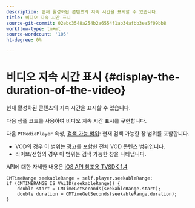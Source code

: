 ```yaml
---
description: 현재 활성화된 콘텐츠의 지속 시간을 표시할 수 있습니다.
title: 비디오 지속 시간 표시
source-git-commit: 02ebc3548a254b2a6554f1ab34afbb3ea5f09bb8
workflow-type: tm+mt
source-wordcount: '105'
ht-degree: 0%

---
```


# 비디오 지속 시간 표시 {#display-the-duration-of-the-video}

현재 활성화된 콘텐츠의 지속 시간을 표시할 수 있습니다.

다음 샘플 코드를 사용하여 비디오 지속 시간 표시를 구현합니다.

다음 `PTMediaPlayer` 속성, [검색 가능 범위](https://help.adobe.com/en_US/primetime/api/psdk/appledoc/Classes/PTMediaPlayer.html#//api/name/seekableRange): 현재 검색 가능한 창 범위를 포함합니다.

* VOD의 경우 이 범위는 광고를 포함한 전체 VOD 콘텐츠 범위입니다.
* 라이브/선형의 경우 이 범위는 검색 가능한 창을 나타냅니다.

API에 대한 자세한 내용은 [iOS API 참조용 TVSDK 1.4](https://help.adobe.com/en_US/primetime/api/psdk/appledoc/index.html)

<!--<a id="example_A153BE3AC03F43C6BF3A156316A08CD3"></a>-->

```
CMTimeRange seekableRange = self.player.seekableRange;  
if (CMTIMERANGE_IS_VALID(seekableRange)) { 
    double start = CMTimeGetSeconds(seekableRange.start);  
    double duration = CMTimeGetSeconds(seekableRange.duration); 
}
```
